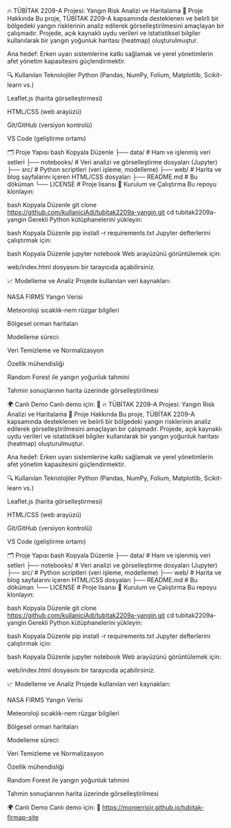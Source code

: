 🔥 TÜBİTAK 2209-A Projesi: Yangın Risk Analizi ve Haritalama
📌 Proje Hakkında
Bu proje, TÜBİTAK 2209-A kapsamında desteklenen ve belirli bir bölgedeki yangın risklerinin analiz edilerek görselleştirilmesini amaçlayan bir çalışmadır. Projede, açık kaynaklı uydu verileri ve istatistiksel bilgiler kullanılarak bir yangın yoğunluk haritası (heatmap) oluşturulmuştur.

Ana hedef: Erken uyarı sistemlerine katkı sağlamak ve yerel yönetimlerin afet yönetim kapasitesini güçlendirmektir.

🔍 Kullanılan Teknolojiler
Python (Pandas, NumPy, Folium, Matplotlib, Scikit-learn vs.)

Leaflet.js (harita görselleştirmesi)

HTML/CSS (web arayüzü)

Git/GitHub (versiyon kontrolü)

VS Code (geliştirme ortamı)

🗂️ Proje Yapısı
bash
Kopyala
Düzenle
├── data/               # Ham ve işlenmiş veri setleri
├── notebooks/          # Veri analizi ve görselleştirme dosyaları (Jupyter)
├── src/                # Python scriptleri (veri işleme, modelleme)
├── web/                # Harita ve blog sayfalarını içeren HTML/CSS dosyaları
├── README.md           # Bu döküman
└── LICENSE             # Proje lisansı
🚀 Kurulum ve Çalıştırma
Bu repoyu klonlayın:

bash
Kopyala
Düzenle
git clone https://github.com/kullaniciAdi/tubitak2209a-yangin.git
cd tubitak2209a-yangin
Gerekli Python kütüphanelerini yükleyin:

bash
Kopyala
Düzenle
pip install -r requirements.txt
Jupyter defterlerini çalıştırmak için:

bash
Kopyala
Düzenle
jupyter notebook
Web arayüzünü görüntülemek için:

web/index.html dosyasını bir tarayıcıda açabilirsiniz.

📈 Modelleme ve Analiz
Projede kullanılan veri kaynakları:

NASA FIRMS Yangın Verisi

Meteoroloji sıcaklık-nem rüzgar bilgileri

Bölgesel orman haritaları

Modelleme süreci:

Veri Temizleme ve Normalizasyon

Özellik mühendisliği

Random Forest ile yangın yoğunluk tahmini

Tahmin sonuçlarının harita üzerinde görselleştirilmesi

🌍 Canlı Demo
Canlı demo için: 🔗 🔥 TÜBİTAK 2209-A Projesi: Yangın Risk Analizi ve Haritalama
📌 Proje Hakkında
Bu proje, TÜBİTAK 2209-A kapsamında desteklenen ve belirli bir bölgedeki yangın risklerinin analiz edilerek görselleştirilmesini amaçlayan bir çalışmadır. Projede, açık kaynaklı uydu verileri ve istatistiksel bilgiler kullanılarak bir yangın yoğunluk haritası (heatmap) oluşturulmuştur.

Ana hedef: Erken uyarı sistemlerine katkı sağlamak ve yerel yönetimlerin afet yönetim kapasitesini güçlendirmektir.

🔍 Kullanılan Teknolojiler
Python (Pandas, NumPy, Folium, Matplotlib, Scikit-learn vs.)

Leaflet.js (harita görselleştirmesi)

HTML/CSS (web arayüzü)

Git/GitHub (versiyon kontrolü)

VS Code (geliştirme ortamı)

🗂️ Proje Yapısı
bash
Kopyala
Düzenle
├── data/               # Ham ve işlenmiş veri setleri
├── notebooks/          # Veri analizi ve görselleştirme dosyaları (Jupyter)
├── src/                # Python scriptleri (veri işleme, modelleme)
├── web/                # Harita ve blog sayfalarını içeren HTML/CSS dosyaları
├── README.md           # Bu döküman
└── LICENSE             # Proje lisansı
🚀 Kurulum ve Çalıştırma
Bu repoyu klonlayın:

bash
Kopyala
Düzenle
git clone https://github.com/kullaniciAdi/tubitak2209a-yangin.git
cd tubitak2209a-yangin
Gerekli Python kütüphanelerini yükleyin:

bash
Kopyala
Düzenle
pip install -r requirements.txt
Jupyter defterlerini çalıştırmak için:

bash
Kopyala
Düzenle
jupyter notebook
Web arayüzünü görüntülemek için:

web/index.html dosyasını bir tarayıcıda açabilirsiniz.

📈 Modelleme ve Analiz
Projede kullanılan veri kaynakları:

NASA FIRMS Yangın Verisi

Meteoroloji sıcaklık-nem rüzgar bilgileri

Bölgesel orman haritaları

Modelleme süreci:

Veri Temizleme ve Normalizasyon

Özellik mühendisliği

Random Forest ile yangın yoğunluk tahmini

Tahmin sonuçlarının harita üzerinde görselleştirilmesi

🌍 Canlı Demo
Canlı demo için: 🔗 https://monierrioir.github.io/tubitak-firmap-site
